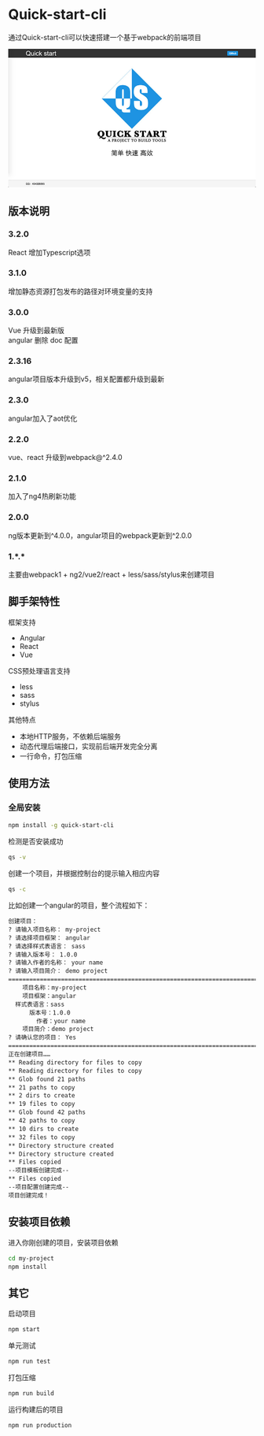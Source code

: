 # Quick-start-cli

通过Quick-start-cli可以快速搭建一个基于webpack的前端项目

![](./resource/banner.jpg)

## 版本说明

### 3.2.0
React 增加Typescript选项

### 3.1.0
增加静态资源打包发布的路径对环境变量的支持

### 3.0.0
Vue 升级到最新版  
angular 删除 doc 配置

### 2.3.16
angular项目版本升级到v5，相关配置都升级到最新

### 2.3.0
angular加入了aot优化

### 2.2.0
vue、react 升级到webpack@^2.4.0

### 2.1.0
加入了ng4热刷新功能

### 2.0.0
ng版本更新到^4.0.0，angular项目的webpack更新到^2.0.0

### 1.\*.\*

主要由webpack1 + ng2/vue2/react + less/sass/stylus来创建项目


## 脚手架特性
框架支持
- Angular
- React
- Vue

CSS预处理语言支持
- less
- sass
- stylus

其他特点
- 本地HTTP服务，不依赖后端服务
- 动态代理后端接口，实现前后端开发完全分离
- 一行命令，打包压缩

## 使用方法
### 全局安装
```bash
npm install -g quick-start-cli
```
检测是否安装成功
```bash
qs -v
```
创建一个项目，并根据控制台的提示输入相应内容
```bash
qs -c
```
比如创建一个angular的项目，整个流程如下：
```bash
创建项目：
? 请输入项目名称： my-project
? 请选择项目框架： angular
? 请选择样式表语言： sass
? 请输入版本号： 1.0.0
? 请输入作者的名称： your name
? 请输入项目简介： demo project
================================================================================
    项目名称：my-project
    项目框架：angular
  样式表语言：sass
      版本号：1.0.0
        作者：your name
    项目简介：demo project
? 请确认您的项目： Yes
================================================================================
正在创建项目……
** Reading directory for files to copy
** Reading directory for files to copy
** Glob found 21 paths
** 21 paths to copy
** 2 dirs to create
** 19 files to copy
** Glob found 42 paths
** 42 paths to copy
** 10 dirs to create
** 32 files to copy
** Directory structure created
** Directory structure created
** Files copied
--项目模板创建完成--
** Files copied
--项目配置创建完成--
项目创建完成！

```
## 安装项目依赖
进入你刚创建的项目，安装项目依赖
```bash
cd my-project
npm install
```

## 其它
启动项目
```bash
npm start
```
单元测试
```bash
npm run test
```
打包压缩
```bash
npm run build
```

运行构建后的项目
```bash
npm run production
```




